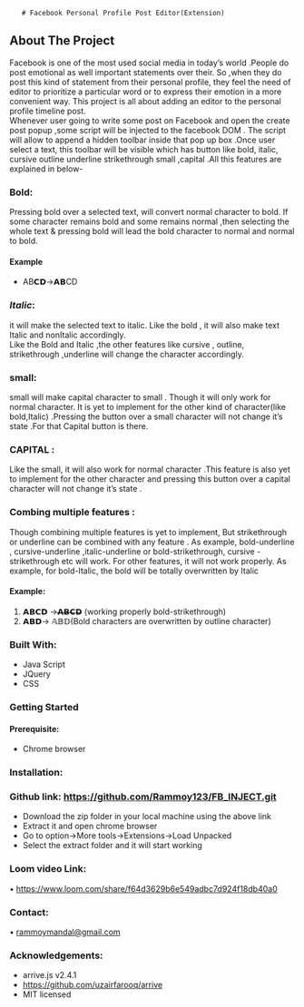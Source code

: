        # Facebook Personal Profile Post Editor(Extension)
## About The Project
Facebook is  one of the most used social media in today’s world .People do post emotional as well important statements over their. So ,when they do post this kind of statement from their personal profile, they feel the need of editor to prioritize  a particular word or to express their emotion in a more convenient way. This project is all about adding an editor to the personal profile timeline post.</br>
Whenever user going to write some post on Facebook and open the create post popup ,some script will be injected to the facebook DOM . The script will allow to append a hidden toolbar inside that pop up box .Once user select a text, this toolbar will be visible which has button like bold, italic, cursive outline underline strikethrough small ,capital .All this features are explained in below-</br>
### **Bold**: 
Pressing bold over a selected text, will convert normal character to bold. If  some character remains bold and some remains normal ,then selecting the whole text & pressing bold will lead the bold character to normal and normal to bold.</br>
#### **Example**
* AB𝗖𝗗->𝗔𝗕CD
### *Italic*:
 it will make the selected text to italic. Like the bold , it will also make text Italic and nonItalic accordingly.</br>
Like the Bold and Italic ,the other features like cursive , outline, strikethrough ,underline will change the character accordingly.</br>
### **small**: 
small will make capital  character to small . Though it will only work  for normal character. It is yet to implement for the other kind of character(like bold,Italic) .Pressing the button over a small character will not change it’s state .For that Capital button is there.</br>
### **CAPITAL** : 
Like the small, it will also work for normal character .This feature is also yet to implement for the other character and pressing this button over a capital character will not change it’s state .</br>
### **Combing multiple features** : 
Though combining multiple features is yet to implement, But strikethrough or underline can be combined with any feature . As example, bold-underline , cursive-underline ,italic-underline or bold-strikethrough, cursive -strikethrough etc will work. For other features, it will not work properly. As example, for bold-Italic, the bold will be totally overwritten by Italic</br>
#### **Example**:
1.	𝗔𝗕𝗖𝗗 ->𝗔̶𝗕̶𝗖̶𝗗̶  (working properly bold-strikethrough)
2.	𝗔𝗕𝗗-> 𝔸𝔹𝔻(Bold characters are overwritten by outline character) 
### Built With:
*	Java Script
*	JQuery
*	CSS
###  Getting Started
 #### Prerequisite:
  * Chrome browser
### Installation:
###	Github link: https://github.com/Rammoy123/FB_INJECT.git
*   Download the zip folder  in your local machine using the above link
*   Extract it and open chrome browser
* Go to  option->More tools->Extensions->Load Unpacked
* Select the extract folder and it will start working
### Loom video Link: 
•	https://www.loom.com/share/f64d3629b6e549adbc7d924f18db40a0
### Contact: 
•	rammoymandal@gmail.com
### Acknowledgements:
* arrive.js    v2.4.1
* https://github.com/uzairfarooq/arrive
* MIT licensed
